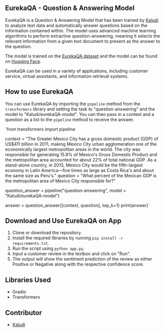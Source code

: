 
## EurekaQA - Question & Answering Model

EurekaQA is a Question & Answering Model that has been trained by [Kaludi](https://huggingface.co/Kaludi) to analyze text data and automatically answer questions based on the information contained within. The model uses advanced machine learning algorithms to perform extractive question-answering, meaning it selects the relevant information from a given text document to present as the answer to the question.

The model is trained on the [EurekaQA dataset](https://huggingface.co/datasets/Kaludi/data-eurekaQA) and the model can be found on [Hugging Face](https://huggingface.co/Kaludi/eurekaQA-model).

EurekaQA can be used in a variety of applications, including customer service, virtual assistants, and information retrieval systems.

## How to use EurekaQA

You can use EurekaQA by importing the `pipeline` method from the `transformers` library and setting the task to "question-answering" and the model to "Kaludi/eurekaQA-model". You can then pass in a context and a question as a list to the `pipeline` method to receive the answer.

`from transformers import pipeline

context = "The Greater Mexico City has a gross domestic product (GDP) of US$411 billion in 2011, making Mexico City urban agglomeration one of the economically largest metropolitan areas in the world. The city was responsible for generating 15.8% of Mexico's Gross Domestic Product and the metropolitan area accounted for about 22% of total national GDP. As a stand-alone country, in 2013, Mexico City would be the fifth-largest economy in Latin America—five times as large as Costa Rica's and about the same size as Peru's."
question = "What percent of the Mexican GDP is the metropolitan area of Mexico City responsible for?"

question_answer = pipeline("question-answering", model = "Kaludi/eurekaQA-model")

answer = question_answer([context, question], top_k=1)
print(answer)`

## Download and Use EurekaQA on App

1.  Clone or download the repository.
2.  Install the required libraries by running `pip install -r requirements.txt`.
3.  Run the script using `python app.py`.
4.  Input a customer review in the textbox and click on "Run".
5.  The output will show the sentiment prediction of the review as either Positive or Negative along with the respective confidence score.

## Libraries Used

-   Gradio
-   Transformers

## Contributor

-   [Kaludi](https://github.com/Kaludii)